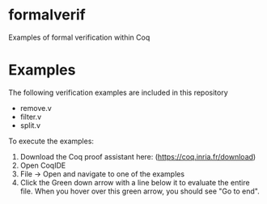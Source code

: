 # formalverif
Examples of formal verification within Coq

# Examples
The following verification examples are included in this repository
- remove.v
- filter.v
- split.v

To execute the examples:
1. Download the Coq proof assistant here: (https://coq.inria.fr/download)
2. Open CoqIDE
3. File -> Open and navigate to one of the examples
4. Click the Green down arrow with a line below it to evaluate the entire file. When you   hover over this green arrow, you should see "Go to end". 